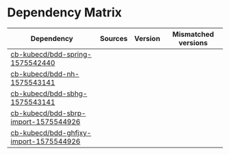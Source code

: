 # Dependency Matrix

Dependency | Sources | Version | Mismatched versions
---------- | ------- | ------- | -------------------
[cb-kubecd/bdd-spring-1575542440](https://github.com/cb-kubecd/bdd-spring-1575542440.git) |  | []() | 
[cb-kubecd/bdd-nh-1575543141](https://github.com/cb-kubecd/bdd-nh-1575543141.git) |  | []() | 
[cb-kubecd/bdd-sbhg-1575543141](https://github.com/cb-kubecd/bdd-sbhg-1575543141.git) |  | []() | 
[cb-kubecd/bdd-sbrp-import-1575544926](https://github.com/cb-kubecd/bdd-sbrp-import-1575544926.git) |  | []() | 
[cb-kubecd/bdd-ghfjxy-import-1575544926](https://github.com/cb-kubecd/bdd-ghfjxy-import-1575544926.git) |  | []() | 

